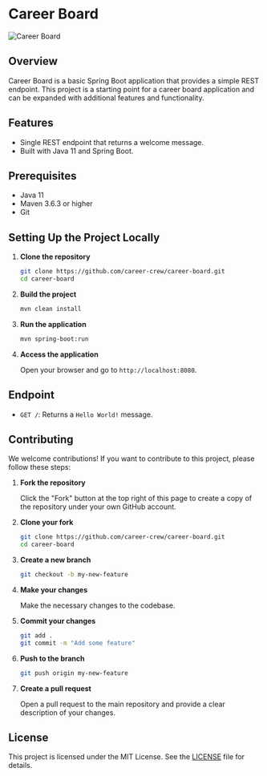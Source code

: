# Career Board

![Career Board](https://github.com/career-crew/career-board-service/assets/53615807/61b0c2fb-820f-4464-b84c-c18f0fc793dd)

## Overview

Career Board is a basic Spring Boot application that provides a simple REST endpoint. This project is a starting point for a career board application and can be expanded with additional features and functionality.

## Features

- Single REST endpoint that returns a welcome message.
- Built with Java 11 and Spring Boot.

## Prerequisites

- Java 11
- Maven 3.6.3 or higher
- Git

## Setting Up the Project Locally

1. **Clone the repository**

    ```sh
    git clone https://github.com/career-crew/career-board.git
    cd career-board
    ```

2. **Build the project**

    ```sh
    mvn clean install
    ```

3. **Run the application**

    ```sh
    mvn spring-boot:run
    ```

4. **Access the application**

   Open your browser and go to `http://localhost:8080`.

## Endpoint

- `GET /`: Returns a `Hello World!` message.

## Contributing

We welcome contributions! If you want to contribute to this project, please follow these steps:

1. **Fork the repository**

   Click the "Fork" button at the top right of this page to create a copy of the repository under your own GitHub account.

2. **Clone your fork**

    ```sh
    git clone https://github.com/career-crew/career-board.git
    cd career-board
    ```

3. **Create a new branch**

    ```sh
    git checkout -b my-new-feature
    ```

4. **Make your changes**

   Make the necessary changes to the codebase.

5. **Commit your changes**

    ```sh
    git add .
    git commit -m "Add some feature"
    ```

6. **Push to the branch**

    ```sh
    git push origin my-new-feature
    ```

7. **Create a pull request**

   Open a pull request to the main repository and provide a clear description of your changes.

## License

This project is licensed under the MIT License. See the [LICENSE](https://www.mit.edu/~amini/LICENSE.md) file for details.
